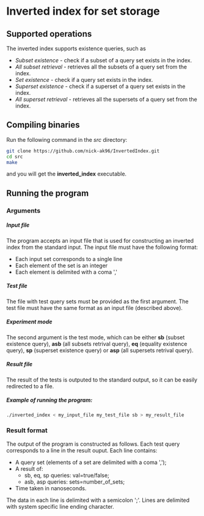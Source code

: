 # Inverted index for set storage

## Supported operations

The inverted index supports existence queries, such as

- *Subset existence* - check if a subset of a query set exists in the index.
- *All subset retrieval* - retrieves all the subsets of a query set from the index.
- *Set existence* - check if a query set exists in the index.
- *Superset existence* - check if a superset of a query set exists in the index.
- *All superset retrieval* - retrieves all the supersets of a query set from the index.

## Compiling binaries

Run the following command in the *src* directory:

```bash
git clone https://github.com/nick-ak96/InvertedIndex.git
cd src
make
```

and you will get the **inverted_index** executable.

## Running the program

### Arguments

##### Input file

The program accepts an input file that is used for constructing an inverted index from the standard input. The input file must have the following format:

- Each input set corresponds to a single line
- Each element of the set is an integer
- Each element is delimited with a coma ','

##### Test file

The file with test query sets must be provided as the first argument. The test file must have the same format as an input file (described above).

##### Experiment mode

The second argument is the test mode, which can be either **sb** (subset existence query), **asb** (all subsets retrival query), **eq** (equality existence query), **sp** (superset existence query) or **asp** (all supersets retrival query).

##### Result file

The result of the tests is outputed to the standard output, so it can be easily redirected to a file.

##### Example of running the program:

```bash
./inverted_index < my_input_file my_test_file sb > my_result_file
```

### Result format

The output of the program is constructed as follows. Each test query corresponds to a line in the result ouput. Each line contains:

- A query set (elements of a set are delimited with a coma ',');
- A result of: 
	- sb, eq, sp queries: val=true/false;
	- asb, asp queries: sets=number\_of\_sets;
- Time taken in nanoseconds.

The data in each line is delimited with a semicolon ';'. Lines are delimited with system specific line ending character.
